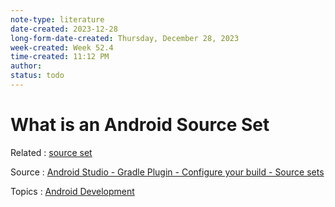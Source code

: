 ```yaml
---
note-type: literature
date-created: 2023-12-28
long-form-date-created: Thursday, December 28, 2023
week-created: Week 52.4
time-created: 11:12 PM
author: 
status: todo
---
```


# What is an Android Source Set

Related : [source set](source%20set)

Source : [Android Studio - Gradle Plugin - Configure your build - Source sets](https://developer.android.com/build#sourcesets)

Topics : [Android Development](Android%20Development)

<!-- Takeaways and Inspirations -->
